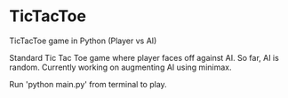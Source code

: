 # TicTacToe
TicTacToe game in Python (Player vs AI) 

Standard Tic Tac Toe game where player faces off against AI. So far, AI is random. Currently working on augmenting AI using minimax.

Run 'python main.py' from terminal to play.
